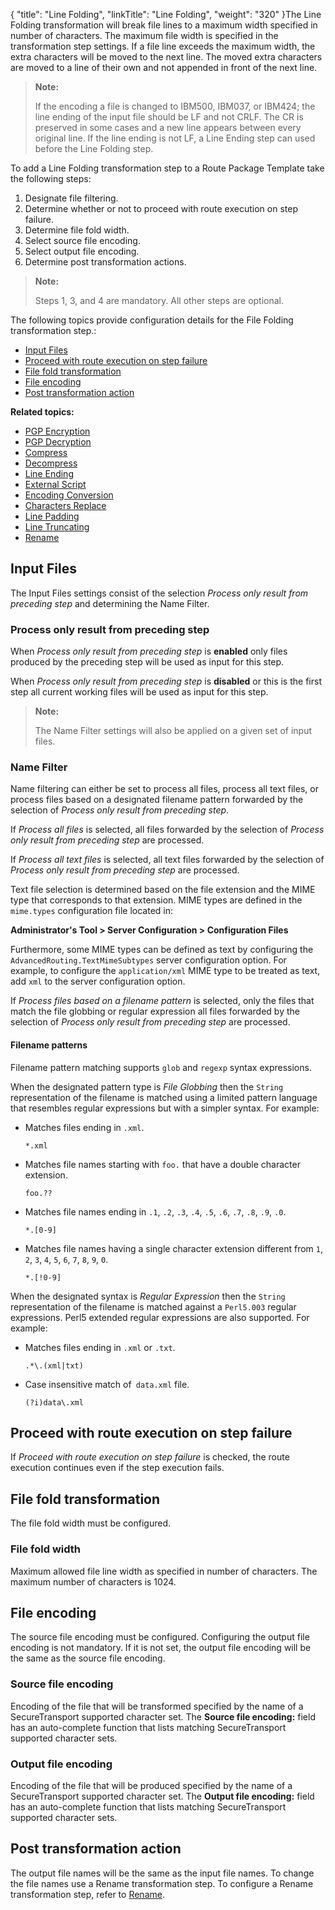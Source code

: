 {
    "title": "Line Folding",
    "linkTitle": "Line Folding",
    "weight": "320"
}The Line Folding transformation will break file lines to a maximum width specified in number of characters. The maximum file width is specified in the transformation step settings. If a file line exceeds the maximum width, the extra characters will be moved to the next line. The moved extra characters are moved to a line of their own and not appended in front of the next line.

> **Note:**
>
> If the encoding a file is changed to IBM500, IBM037, or IBM424; the line ending of the input file should be LF and not CRLF. The CR is preserved in some cases and a new line appears between every original line. If the line ending is not LF, a Line Ending step can used before the Line Folding step.

To add a Line Folding transformation step to a Route Package Template take the following steps:

1.  Designate file filtering.
2.  Determine whether or not to proceed with route execution on step failure.
3.  Determine file fold width.
4.  Select source file encoding.
5.  Select output file encoding.
6.  Determine post transformation actions.

> **Note:**
>
> Steps 1, 3, and 4 are mandatory. All other steps are optional.

The following topics provide configuration details for the File Folding transformation step.:

-   <a href="#File" class="MCXref xref">Input Files</a>
-   <a href="#Proceed" class="MCXref xref">Proceed with route execution on step failure</a>
-   <a href="#File2" class="MCXref xref">File fold transformation</a>
-   <a href="#File3" class="MCXref xref">File encoding</a>
-   <a href="#Post" class="MCXref xref">Post transformation action</a>

**Related topics:**

-   <a href="../t_st_pgp_encryption" class="MCXref xref">PGP Encryption</a>
-   <a href="../t_st_pgp_decryption" class="MCXref xref">PGP Decryption</a>
-   <a href="../t_st_compress" class="MCXref xref">Compress</a>
-   <a href="../t_st_decompress" class="MCXref xref">Decompress</a>
-   <a href="../t_st_line_ending" class="MCXref xref">Line Ending</a>
-   <a href="../t_st_external_script" class="MCXref xref">External Script</a>
-   <a href="../t_st_charset_conversion" class="MCXref xref">Encoding Conversion</a>
-   <a href="../t_st_replace" class="MCXref xref">Characters Replace</a>
-   <a href="../t_st_line_padding" class="MCXref xref">Line Padding</a>
-   <a href="../t_st_line_truncating" class="MCXref xref">Line Truncating</a>
-   <a href="../t_st_rename" class="MCXref xref">Rename</a>

<span id="File"></span>

## Input Files

The Input Files settings consist of the selection *Process only result from preceding step* and determining the Name Filter.

### Process only result from preceding step

When *Process only result from preceding step* is **enabled** only files produced by the preceding step will be used as input for this step.

When *Process only result from preceding step* is **disabled** or this is the first step all current working files will be used as input for this step.

> **Note:**
>
> The Name Filter settings will also be applied on a given set of input files.

### Name Filter

Name filtering can either be set to process all files, process all text files, or process files based on a designated filename pattern forwarded by the selection of *Process only result from preceding step*.

If *Process all files* is selected, all files forwarded by the selection of *Process only result from preceding step* are processed.

If *Process all text files* is selected, all text files forwarded by the selection of *Process only result from preceding step* are processed.

Text file selection is determined based on the file extension and the MIME type that corresponds to that extension. MIME types are defined in the `mime.types` configuration file located in:

**Administrator's Tool &gt; Server Configuration &gt; Configuration Files**

Furthermore, some MIME types can be defined as text by configuring the `AdvancedRouting.TextMimeSubtypes` server configuration option. For example, to configure the `application/xml` MIME type to be treated as text, add `xml` to the server configuration option.

If *Process files based on a filename pattern* is selected, only the files that match the file globbing or regular expression all files forwarded by the selection of *Process only result from preceding step* are processed.

#### Filename patterns

Filename pattern matching supports `glob` and `regexp` syntax expressions.

When the designated pattern type is *File Globbing* then the `String` representation of the filename is matched using a limited pattern language that resembles regular expressions but with a simpler syntax. For example:

-   Matches files ending in `.xml`.

    `*.xml`

-   Matches file names starting with `foo.` that have a double character extension.

    `foo.??`

-   Matches file names ending in `.1`, `.2`, `.3`, `.4`, `.5`, `.6`, `.7`, `.8`, `.9`, `.0`.

    `*.[0-9]`

-   Matches file names having a single character extension different from `1`, `2`, `3`, `4`, `5`, `6`, `7`, `8`, `9`, `0`.

    `*.[!0-9]`

When the designated syntax is *Regular Expression* then the `String` representation of the filename is matched against a `Perl5.003` regular expressions. Perl5 extended regular expressions are also supported. For example:

-   Matches files ending in `.xml` or `.txt`.

    `.*\.(xml|txt)`

-   Case insensitive match of` data.xml` file.

    `(?i)data\.xml`

<span id="Proceed"></span>

## Proceed with route execution on step failure

If *Proceed with route execution on step failure* is checked, the route execution continues even if the step execution fails.

<span id="File2"></span>

## File fold transformation

The file fold width must be configured.

### File fold width

Maximum allowed file line width as specified in number of characters. The maximum number of characters is 1024.

<span id="File3"></span>

## File encoding

The source file encoding must be configured. Configuring the output file encoding is not mandatory. If it is not set, the output file encoding will be the same as the source file encoding.

### Source file encoding

Encoding of the file that will be transformed specified by the name of a <span class="mc-variable axway_variables.Component_Short_Name variable">SecureTransport</span> supported character set. The **Source file encoding:** field has an auto-complete function that lists matching <span class="mc-variable axway_variables.Component_Short_Name variable">SecureTransport</span> supported character sets.

### Output file encoding

Encoding of the file that will be produced specified by the name of a <span class="mc-variable axway_variables.Component_Short_Name variable">SecureTransport</span> supported character set. The **Output file encoding:** field has an auto-complete function that lists matching <span class="mc-variable axway_variables.Component_Short_Name variable">SecureTransport</span> supported character sets.

<span id="Post"></span>

## Post transformation action

The output file names will be the same as the input file names. To change the file names use a Rename transformation step. To configure a Rename transformation step, refer to <a href="../t_st_rename" class="MCXref xref">Rename</a>.
